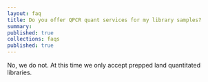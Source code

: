 ```yaml
---
layout: faq
title: Do you offer QPCR quant services for my library samples?
summary:
published: true
collections: faqs
published: true
---
```


No, we do not. At this time we only accept prepped land quantitated libraries.
